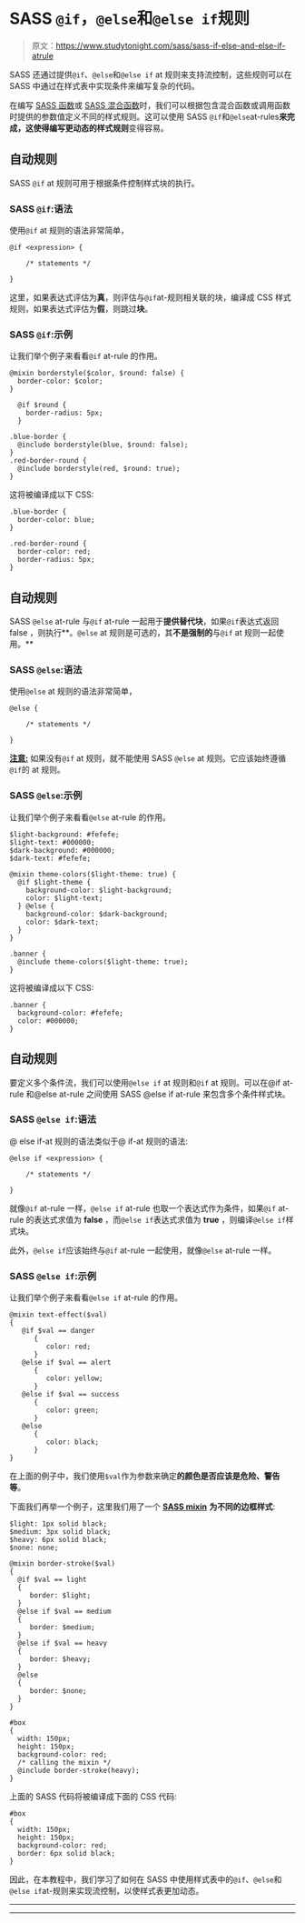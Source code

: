 # SASS `@if`，`@else`和`@else if`规则

> 原文：<https://www.studytonight.com/sass/sass-if-else-and-else-if-atrule>

SASS 还通过提供`@if`、`@else`和`@else if` at 规则来支持流控制，这些规则可以在 SASS 中通过在样式表中实现条件来编写复杂的代码。

在编写 [SASS 函数](https://www.studytonight.com/sass/sass-function-atrule)或 [SASS 混合函数](https://www.studytonight.com/sass/sass-mixins-and-include)时，我们可以根据包含混合函数或调用函数时提供的参数值定义不同的样式规则。这可以使用 SASS `@if`和`@else`at-rules**来完成，这使得编写更动态的样式规则**变得容易。

## 自动规则

SASS `@if` at 规则可用于根据条件控制样式块的执行。

### SASS `@if`:语法

使用`@if` at 规则的语法非常简单，

```
@if <expression> { 

    /* statements */ 

}
```

这里，如果表达式评估为**真**，则评估与`@if`at-规则相关联的块，编译成 CSS 样式规则，如果表达式评估为**假**，则跳过**块**。

### SASS `@if`:示例

让我们举个例子来看看`@if` at-rule 的作用。

```
@mixin borderstyle($color, $round: false) {
  border-color: $color;
}

  @if $round {
    border-radius: 5px;
  }

.blue-border {
  @include borderstyle(blue, $round: false);
}
.red-border-round {
  @include borderstyle(red, $round: true);
}
```

这将被编译成以下 CSS:

```
.blue-border {
  border-color: blue;
}

.red-border-round {
  border-color: red;
  border-radius: 5px;
}
```

## 自动规则

SASS `@else` at-rule 与`@if` at-rule 一起用于**提供替代块**，如果`@if`表达式返回 false ，则执行**。`@else` at 规则是可选的，其**不是强制的**与`@if` at 规则一起使用。**

### SASS `@else`:语法

使用`@else` at 规则的语法非常简单，

```
@else { 

    /* statements */ 

}
```

<u>**注意:**</u> 如果没有`@if` at 规则，就不能使用 SASS `@else` at 规则。它应该始终遵循`@if`的 at 规则。

### SASS `@else`:示例

让我们举个例子来看看`@else` at-rule 的作用。

```
$light-background: #fefefe;
$light-text: #000000;
$dark-background: #000000;
$dark-text: #fefefe;

@mixin theme-colors($light-theme: true) {
  @if $light-theme {
    background-color: $light-background;
    color: $light-text;
  } @else {
    background-color: $dark-background;
    color: $dark-text;
  }
}

.banner {
  @include theme-colors($light-theme: true);
}
```

这将被编译成以下 CSS:

```
.banner {
  background-color: #fefefe;
  color: #000000;
}
```

## 自动规则

要定义多个条件流，我们可以使用`@else if` at 规则和`@if` at 规则。可以在@if at-rule 和@else at-rule 之间使用 SASS @else if at-rule 来包含多个条件样式块。

### SASS `@else if`:语法

@ else if-at 规则的语法类似于@ if-at 规则的语法:

```
@else if <expression> { 

    /* statements */ 

}
```

就像`@if` at-rule 一样，`@else if` at-rule 也取一个表达式作为条件，如果`@if` at-rule 的表达式求值为 **false** ，而`@else if`表达式求值为 **true** ，则编译`@else if`样式块。

此外，`@else if`应该始终与`@if` at-rule 一起使用，就像`@else` at-rule 一样。

### SASS `@else if`:示例

让我们举个例子来看看`@else if` at-rule 的作用。

```
@mixin text-effect($val) 
{
   @if $val == danger 
      {
         color: red;
      }
   @else if $val == alert 
      {
         color: yellow;
      }
   @else if $val == success 
      {
         color: green;
      }
   @else 
      {
         color: black;
      }
}
```

在上面的例子中，我们使用`$val`作为参数来确定**的颜色是否应该是危险、警告等**。

下面我们再举一个例子，这里我们用了一个 [**SASS mixin**](https://www.studytonight.com/sass/sass-mixins-and-include) **为不同的边框样式**:

```
$light: 1px solid black;
$medium: 3px solid black;
$heavy: 6px solid black;
$none: none;

@mixin border-stroke($val) 
{
  @if $val == light 
  {
     border: $light;
  }
  @else if $val == medium 
  {
     border: $medium;
  }
  @else if $val == heavy 
  {
     border: $heavy;
  }
  @else 
  { 
     border: $none;
  }
}

#box 
{
  width: 150px;
  height: 150px;
  background-color: red;
  /* calling the mixin */
  @include border-stroke(heavy);
}
```

上面的 SASS 代码将被编译成下面的 CSS 代码:

```
#box 
{
  width: 150px;
  height: 150px;
  background-color: red;
  border: 6px solid black;
}
```

因此，在本教程中，我们学习了如何在 SASS 中使用样式表中的`@if`、`@else`和`@else if`at-规则来实现流控制，以使样式表更加动态。

* * *

* * *